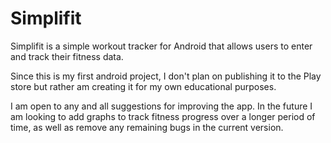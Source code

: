 # Simplifit

Simplifit is a simple workout tracker for Android that allows users to enter and track their fitness data.

Since this is my first android project, I don't plan on publishing it to the Play store but rather am creating it for my own educational purposes.

I am open to any and all suggestions for improving the app.
In the future I am looking to add graphs to track fitness progress over a longer period of time, as well as remove any remaining bugs in the current version.
